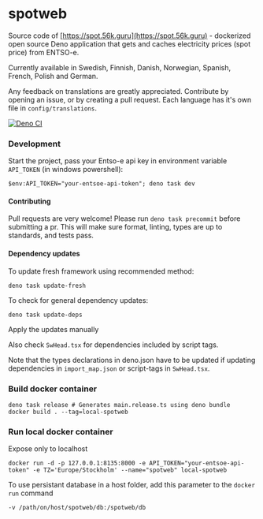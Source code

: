 # spotweb

Source code of [https://spot.56k.guru](https://spot.56k.guru) - dockerized open source Deno application that gets and caches electricity prices (spot
price) from ENTSO-e.

Currently available in Swedish, Finnish, Danish, Norwegian, Spanish, French, Polish and German.

Any feedback on translations are greatly appreciated. Contribute by opening an issue, or by creating a pull request. Each language has it's own file
in `config/translations`.

[![Deno CI](https://github.com/Hexagon/spotweb/actions/workflows/deno.yaml/badge.svg)](https://github.com/Hexagon/spotweb/actions/workflows/deno.yaml)

### Development

Start the project, pass your Entso-e api key in environment variable `API_TOKEN` (in windows powershell):

```
$env:API_TOKEN="your-entsoe-api-token"; deno task dev
```

#### Contributing

Pull requests are very welcome! Please run `deno task precommit` before submitting a pr. This will make sure format, linting, types are up to
standards, and tests pass.

#### Dependency updates

To update fresh framework using recommended method:

```
deno task update-fresh
```

To check for general dependency updates:

```
deno task update-deps
```

Apply the updates manually

Also check `SwHead.tsx` for dependencies included by script tags.

Note that the types declarations in deno.json have to be updated if updating dependencies in `import_map.json` or script-tags in `SwHead.tsx`.

### Build docker container

```
deno task release # Generates main.release.ts using deno bundle
docker build . --tag=local-spotweb
```

### Run local docker container

Expose only to localhost

```
docker run -d -p 127.0.0.1:8135:8000 -e API_TOKEN="your-entsoe-api-token" -e TZ='Europe/Stockholm' --name="spotweb" local-spotweb
```

To use persistant database in a host folder, add this parameter to the `docker run` command

```
-v /path/on/host/spotweb/db:/spotweb/db
```
